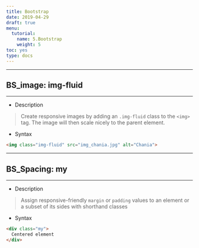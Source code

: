 ```yaml
---
title: Bootstrap
date: 2019-04-29
draft: true
menu:
  tutorial:
    name: 5.Bootstrap
    weight: 5
toc: yes
type: docs
---
```





---
##  BS_image: **img-fluid**
---



* Description

>Create responsive images by adding an `.img-fluid` class to the `<img>` tag. The image will then scale nicely to the parent element.

* Syntax

```html
<img class="img-fluid" src="img_chania.jpg" alt="Chania">

```




---
##  BS_Spacing: **my**
---


* Description

>Assign responsive-friendly `margin` or `padding` values to an element or a subset of its sides with shorthand classes

* Syntax

```html
<div class="my">
  Centered element
</div>
```







